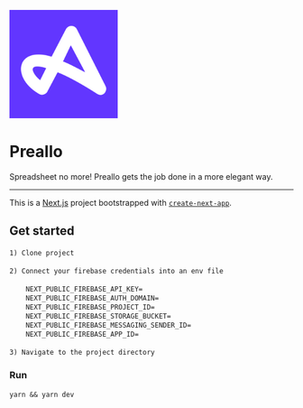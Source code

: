 ![initials logo](/public/android-chrome-192x192.png 'initials logo')

# Preallo

Spreadsheet no more! Preallo gets the job done in a more elegant way.

---

This is a [Next.js](https://nextjs.org/) project bootstrapped with [`create-next-app`](https://github.com/vercel/next.js/tree/canary/packages/create-next-app).

## Get started

    1) Clone project

    2) Connect your firebase credentials into an env file

        NEXT_PUBLIC_FIREBASE_API_KEY=
        NEXT_PUBLIC_FIREBASE_AUTH_DOMAIN=
        NEXT_PUBLIC_FIREBASE_PROJECT_ID=
        NEXT_PUBLIC_FIREBASE_STORAGE_BUCKET=
        NEXT_PUBLIC_FIREBASE_MESSAGING_SENDER_ID=
        NEXT_PUBLIC_FIREBASE_APP_ID=

    3) Navigate to the project directory

### Run

    yarn && yarn dev
